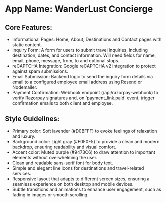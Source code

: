 # **App Name**: WanderLust Concierge

## Core Features:

- Informational Pages: Home, About, Destinations and Contact pages with static content.
- Inquiry Form: A form for users to submit travel inquiries, including destination, dates, and contact information. Will need fields for name, email, phone, message, from, to and optional stops.
- reCAPTCHA Integration: Google reCAPTCHA v2 integration to protect against spam submissions.
- Email Submission: Backend logic to send the inquiry form details via email to a configured employee email address using Resend or Nodemailer.
- Payment Confirmation: Webhook endpoint (/api/razorpay-webhook) to verify Razorpay signatures and, on 'payment_link.paid' event, trigger confirmation emails to both client and employee.

## Style Guidelines:

- Primary color: Soft lavender (#D0BFFF) to evoke feelings of relaxation and luxury.
- Background color: Light gray (#F0F0F5) to provide a clean and modern backdrop, ensuring readability and visual comfort.
- Accent color: Muted purple (#9473C6) to draw attention to important elements without overwhelming the user.
- Clean and readable sans-serif font for body text.
- Simple and elegant line icons for destinations and travel-related services.
- Responsive layout that adapts to different screen sizes, ensuring a seamless experience on both desktop and mobile devices.
- Subtle transitions and animations to enhance user engagement, such as fading in images or smooth scrolling.